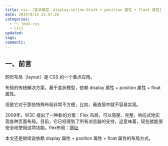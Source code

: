 ```yaml
---
title: css--[盒状模型：display:inline-block + position 属性 + float 属性]
date: 2019/8/15 21:57:26
categories:
  - 一、html-css
  - css1
updated:
tags:
comments:
---
```

## 一、前言

网页布局（layout）是 CSS 的一个重点应用。

布局的传统解决方案，基于盒状模型，依赖 display 属性 + position 属性 + float 属性。

但是它对于那些特殊布局非常不方便，比如，垂直居中就不容易实现。

2009年，W3C 提出了一种新的方案：Flex 布局，可以简便、完整、响应式地实现各种页面布局。目前，它已经得到了所有浏览器的支持，这意味着，现在就能很安全地使用这项功能。flex布局：[网址](https://liuxmoo.com/2018/08/17/2.2.1-css3-flex/)

本文还是继续说依赖 display 属性 + position 属性 + float 属性的布局方式。